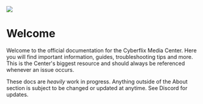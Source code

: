 ![](https://www.cyberflix.io/archive/assets/images/Titles/Cyberflix-Docs-Light.png)

# Welcome
Welcome to the official documentation for the Cyberflix Media Center. Here you will find important information, guides, troubleshooting tips and more. This is the Center's biggest resource and should always be referenced whenever an issue occurs.

These docs are *heavily* work in progress. Anything outside of the About section is subject to be changed or updated at anytime. See Discord for updates.
